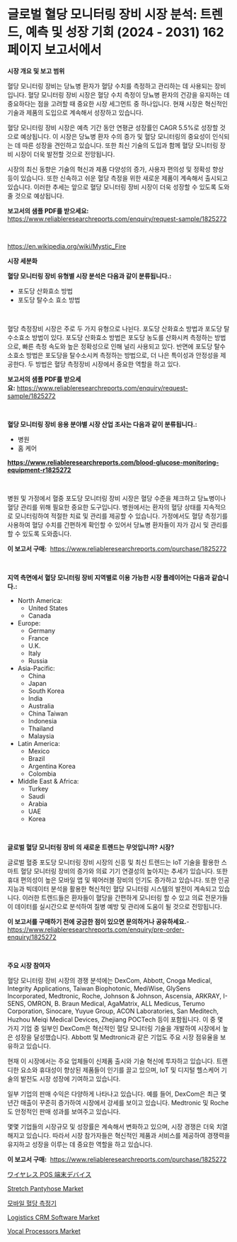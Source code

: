 <p><h1>글로벌 혈당 모니터링 장비 시장 분석: 트렌드, 예측 및 성장 기회 (2024 - 2031) 162 페이지 보고서에서</h1></p><p><strong>시장 개요 및 보고 범위</strong></p>
<p><p>혈당 모니터링 장비는 당뇨병 환자가 혈당 수치를 측정하고 관리하는 데 사용되는 장비입니다. 혈당 모니터링 장비 시장은 혈당 수치 측정이 당뇨병 환자의 건강을 유지하는 데 중요하다는 점을 고려할 때 중요한 시장 세그먼트 중 하나입니다. 현재 시장은 혁신적인 기술과 제품의 도입으로 계속해서 성장하고 있습니다.</p><p>혈당 모니터링 장비 시장은 예측 기간 동안 연평균 성장률인 CAGR 5.5%로 성장할 것으로 예상됩니다. 이 시장은 당뇨병 환자 수의 증가 및 혈당 모니터링의 중요성이 인식되는 데 따른 성장을 견인하고 있습니다. 또한 최신 기술의 도입과 함께 혈당 모니터링 장비 시장이 더욱 발전할 것으로 전망됩니다.</p><p>시장의 최신 동향은 기술의 혁신과 제품 다양성의 증가, 사용자 편의성 및 정확성 향상 등이 있습니다. 또한 신속하고 쉬운 혈당 측정을 위한 새로운 제품이 계속해서 출시되고 있습니다. 이러한 추세는 앞으로 혈당 모니터링 장비 시장이 더욱 성장할 수 있도록 도와줄 것으로 예상됩니다.</p></p>
<p><strong>보고서의 샘플 PDF를 받으세요:</strong> <a href="https://www.reliableresearchreports.com/enquiry/request-sample/1825272">https://www.reliableresearchreports.com/enquiry/request-sample/1825272</a></p>
<p>&nbsp;</p>
<p><a href="https://en.wikipedia.org/wiki/Mystic_Fire">https://en.wikipedia.org/wiki/Mystic_Fire</a></p>
<p><strong>시장 세분화</strong></p>
<p><strong>혈당 모니터링 장비 유형별 시장 분석은 다음과 같이 분류됩니다.:</strong></p>
<p><ul><li>포도당 산화효소 방법</li><li>포도당 탈수소 효소 방법</li></ul></p>
<p>&nbsp;</p>
<p><p>혈당 측정장비 시장은 주로 두 가지 유형으로 나뉜다. 포도당 산화효소 방법과 포도당 탈수소효소 방법이 있다. 포도당 산화효소 방법은 포도당 농도를 산화시켜 측정하는 방법으로, 빠른 측정 속도와 높은 정확성으로 인해 널리 사용되고 있다. 반면에 포도당 탈수소효소 방법은 포도당을 탈수소시켜 측정하는 방법으로, 더 나은 특이성과 안정성을 제공한다. 두 방법은 혈당 측정장비 시장에서 중요한 역할을 하고 있다.</p></p>
<p><strong>보고서의 샘플 PDF를 받으세요:</strong>&nbsp;<a href="https://www.reliableresearchreports.com/enquiry/request-sample/1825272">https://www.reliableresearchreports.com/enquiry/request-sample/1825272</a></p>
<p>&nbsp;</p>
<p><strong> 혈당 모니터링 장비 응용 분야별 시장 산업 조사는 다음과 같이 분류됩니다.:</strong></p>
<p><ul><li>병원</li><li>홈 케어</li></ul></p>
<p><strong><a href="https://www.reliableresearchreports.com/blood-glucose-monitoring-equipment-r1825272">https://www.reliableresearchreports.com/blood-glucose-monitoring-equipment-r1825272</a></strong></p>
<p>&nbsp;</p>
<p><p>병원 및 가정에서 혈중 포도당 모니터링 장비 시장은 혈당 수준을 체크하고 당뇨병이나 혈당 관리를 위해 필요한 중요한 도구입니다. 병원에서는 환자의 혈당 상태를 지속적으로 모니터링하여 적절한 치료 및 관리를 제공할 수 있습니다. 가정에서도 혈당 측정기를 사용하여 혈당 수치를 간편하게 확인할 수 있어서 당뇨병 환자들이 자가 감시 및 관리를 할 수 있도록 도와줍니다.</p></p>
<p><strong>이 보고서 구매:</strong>&nbsp; <a href="https://www.reliableresearchreports.com/purchase/1825272">https://www.reliableresearchreports.com/purchase/1825272</a></p>
<p>&nbsp;</p>
<p><strong>지역 측면에서 혈당 모니터링 장비 지역별로 이용 가능한 시장 플레이어는 다음과 같습니다.:</strong></p>
<p><ul>
    <li>
        North America:
        <ul>
            <li>United States</li>
            <li>Canada</li>
        </ul>
    </li>
    <li>
        Europe:
        <ul>
            <li>Germany</li>
            <li>France</li>
            <li>U.K.</li>
            <li>Italy</li>
            <li>Russia</li>
        </ul>
    </li>
    <li>
        Asia-Pacific:
        <ul>
            <li>China</li>
            <li>Japan</li>
            <li>South Korea</li>
            <li>India</li>
            <li>Australia</li>
            <li>China Taiwan</li>
            <li>Indonesia</li>
            <li>Thailand</li>
            <li>Malaysia</li>
        </ul>
    </li>
    <li>
        Latin America:
        <ul>
            <li>Mexico</li>
            <li>Brazil</li>
            <li>Argentina Korea</li>
            <li>Colombia</li>
        </ul>
    </li>
    <li>
        Middle East & Africa:
        <ul>
            <li>Turkey</li>
            <li>Saudi</li>
            <li>Arabia</li>
            <li>UAE</li>
            <li>Korea</li>
        </ul>
    </li>
    </ul></p>
<p>&nbsp;</p>
<p><strong>글로벌 혈당 모니터링 장비 의 새로운 트렌드는 무엇입니까? 시장?</strong></p>
<p><p>글로벌 혈중 포도당 모니터링 장비 시장의 신흥 및 최신 트렌드는 IoT 기술을 활용한 스마트 혈당 모니터링 장비의 증가와 의료 기기 연결성의 높아지는 추세가 있습니다. 또한 휴대 편의성이 높은 모바일 앱 및 웨어러블 장비의 인기도 증가하고 있습니다. 또한 인공 지능과 빅데이터 분석을 활용한 혁신적인 혈당 모니터링 시스템의 발전이 계속되고 있습니다. 이러한 트렌드들은 환자들이 혈당을 간편하게 모니터링 할 수 있고 의료 전문가들이 데이터를 실시간으로 분석하여 질병 예방 및 관리에 도움이 될 것으로 전망됩니다.</p></p>
<p><strong>이 보고서를 구매하기 전에 궁금한 점이 있으면 문의하거나 공유하세요.</strong>- <a href="https://www.reliableresearchreports.com/enquiry/pre-order-enquiry/1825272">https://www.reliableresearchreports.com/enquiry/pre-order-enquiry/1825272</a></p>
<p>&nbsp;</p>
<p><strong>주요 시장 참여자</strong></p>
<p><p>혈당 모니터링 장비 시장의 경쟁 분석에는 DexCom, Abbott, Cnoga Medical, Integrity Applications, Taiwan Biophotonic, MediWise, GlySens Incorporated, Medtronic, Roche, Johnson & Johnson, Ascensia, ARKRAY, I-SENS, OMRON, B. Braun Medical, AgaMatrix, ALL Medicus, Terumo Corporation, Sinocare, Yuyue Group, ACON Laboratories, San Meditech, Huzhou Meiqi Medical Devices, Zhejiang POCTech 등이 포함됩니다. 이 중 몇 가지 기업 중 일부인 DexCom은 혁신적인 혈당 모니터링 기술을 개발하여 시장에서 높은 성장을 달성했습니다. Abbott 및 Medtronic과 같은 기업도 주요 시장 점유율을 보유하고 있습니다.</p><p>현재 이 시장에서는 주요 업체들이 신제품 출시와 기술 혁신에 투자하고 있습니다. 트랜디한 요소와 휴대성이 향상된 제품들이 인기를 끌고 있으며, IoT 및 디지털 헬스케어 기술의 발전도 시장 성장에 기여하고 있습니다.</p><p>일부 기업의 판매 수익은 다양하게 나타나고 있습니다. 예를 들어, DexCom은 최근 몇 년간 매출이 꾸준히 증가하여 시장에서 강세를 보이고 있습니다. Medtronic 및 Roche도 안정적인 판매 성과를 보여주고 있습니다.</p><p>몇몇 기업들의 시장규모 및 성장률은 계속해서 변화하고 있으며, 시장 경쟁은 더욱 치열해지고 있습니다. 따라서 시장 참가자들은 혁신적인 제품과 서비스를 제공하여 경쟁력을 유지하고 성장을 이루는 데 중요한 역할을 하고 있습니다.</p></p>
<p><strong>이 보고서 구매:</strong>&nbsp;&nbsp;<a href="https://www.reliableresearchreports.com/purchase/1825272">https://www.reliableresearchreports.com/purchase/1825272</a></p>
<p><p><a href="https://github.com/RandallRunte2023/Market-Research-Report-List-2/blob/main/520480623360.md">ワイヤレス POS 端末デバイス</a></p><p><a href="https://medium.com/@go-emi/global-stretch-pantyhose-market-sector-types-applications-market-player-strategies-regional-cc56172c9544">Stretch Pantyhose Market</a></p><p><a href="https://github.com/LuckeyCorbin/Market-Research-Report-List-2/blob/main/145017131534.md">모바일 혈당 측정기</a></p><p><a href="https://github.com/SheilaBruen2023/Market-Research-Report-List-2/blob/main/logistics-crm-software-market.md">Logistics CRM Software Market</a></p><p><a href="https://medium.com/@gabrieluffman5656/vocal-processors-market-size-share-analysis-growth-trends-forecasts-2024-2031-ffc282b57eb2">Vocal Processors Market</a></p></p>